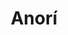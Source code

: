 ---
title: Anorí
menu:
  region:
    parent: bajo-cauca-y-nordeste-antioqueno
departamento: Antioquia
description: >-
  Es un municipio Colombiano, situado en la subregión Nordeste del departamento
  de Antioquia. Limita por el norte con los municipios de Tarazá, Cáceres y
  Zaragoza
grafica_ubicacion_geografica: /charts/municipios/anori/ubicacion_geografica.html
grafica_comunidades_focalizadas: /charts/municipios/anori/comunidades_focalizadas.html
grafica_poblacion_genero: /charts/municipios/anori/poblacion_genero.html
grafica_area_geografica_genero: /charts/municipios/anori/area_geografica_genero.html
grafica_pertenencia_etnica: /charts/municipios/anori/pertenencia_etnica.html
grafica_conflicto_identidad: /charts/municipios/anori/conflicto_identidad.html
grafica_violencia_sexual: /charts/municipios/anori/violencia_sexual.html
grafica_violencia_fisica: /charts/municipios/anori/violencia_fisica.html
grafica_violencia_psicologica: /charts/municipios/anori/violencia_psicologica.html
grafica_negligencia_abandono: /charts/municipios/anori/negligencia_abandono.html
ficha: /fichas/anori/ficha.pdf
centros_poblados_corregimientos:
  - Liberia
distribucion_poblacional_hombres: 6998
distribucion_poblacional_mujeres: 7504
poblacion_discapacidad: 1564
asentamientos_indigenas: null
resguardos_indigenas: null
consejos_comunitarios: 3
total_poblacion_victima: 6008
num_sujetos_reparacion_colectiva: 0
num_planes_retorno_reubicacion_colectiva: 0
territorio_entidades_snariv_sivjrnr:
  - Instituto Colombiano de Bienestar Familiar (ICBF) (SNARIV)
  - Servicio Nacional de Aprendizaje (SENA) (SNARIV)
  - >-
    Unidad para la Atención y Reparación Integral a las víctimas (UARIV)
    (SNARIV)
  - Gobernación de Antioquia (SNARIV)
  - Policía Nacional (SNARIV)
  - Personería (SNARIV)
  - Agencia Nacional de tierras (ANT) (SNARIV)
  - Defensoría del Pueblo (SNARIV)
  - Ejército Nacional (SNARIV)
  - Agencia de Renovación del Territorio (ART) (SNARIV)
  - Descontamina Colombia (SNARIV)
  - Alcaldía municipal (SNARIV)
  - >-
    "Comisión para el Esclarecimiento de la Verdad, la Convivencia y la No
    Repeteción (CEV) (SIVJRNR)"
  - Jurisdicción Especial para la Paz (JEP) (SIVJRNR)
  - Unidad de Búsqueda de Personas dadas por Desaparecidas (UBPD) (SIVJRNR)
priorizacion_convivencia_social_salud_mental: >-
  Embarazo en Adolescentes (10-19 años),Índice de cáncer de mama y de
  útero,Mortalidad materna y perinatal
region: Bajo Cauca y Nordeste Antioqueño
priorizacion_sexualidad_derechos_sexuales_reproductivos: >-
  Falta de recursos para atención de personas con discapacidad,Atención a grupos
  vulnerables,Atención primaria en salud
priorizacion_gestion_diferencial_poblaciones_vulnerables: >-
  Fortalecimiento a la Salud pública,"Acceso, oportunidad y calidad en la
  prestación de servicios de salud",Acceso a la descentralización de los
  recursos de la salud
priorizacion_fortalecimiento_autoridad_sanitaria: >-
  Fortalecimiento a la Salud pública,"Acceso, oportunidad y calidad en la
  prestación de servicios de salud",Acceso a la descentralización de los
  recursos de la salud
eventos_salud_publica_predominantes:
  - Malaria
  - Leishmaniasis Cutánea
  - Vigilancia en salud pública de la violencia de género e intrafamiliar
  - Intento de suicidio
  - Intoxicaciones
  - Morbilidad materna extrema
  - Mortalidad perinatal y neonatal tardía
  - Infección respiratoria aguda grave inusitada
  - VIH/Sida/Mortalidad Por Sida
  - Tuberculosis
rips_salud_mental_poblacion_general:
  - Trastorno de ansiedad
  - Trastorno mixto de ansiedad y depresión
  - Trastorno afectivo bipolar
  - Episodios depresivos
servicios_telemedicina_mpio_depto:
  - |-
    ESE HOSPITAL SAN JUAN DE DIOS
    Actualmente cuenta con servicios de telemedicina para psiquiatría
  - ' psicología y fisioterapia'
  - ''
total_pobreza_multidimensional: 53,00%
pobreza_multidimensional_urbano: 39,00%
pobreza_multidimensional_centro_poblado_rural_disperso: 66,00%
ppales_actividades_economicas:
  - Minería
  - Ganadería
  - Agricultura
observaciones_ppales_actividades_economicas: >-
  Pecuario: Ganadería extensiva de doble propósito: ganado de ceba y leche con
  producción de quesos y feria ganadera.

  Agrícola: Café, cacao, panela, yuca, maíz, frijol

  Reserva Pro Aves Arrierito Antioqueño - senderos de observación de flora y
  fauna.

  Pequeña minería artesanal - Barequeo
ppal_vocacion_mpio:
  - Bosque o Áreas de protección y conservación
  - Agricultura
  - Pastos
observaciones_ppal_vocacion_mpio: null
trabajo_informal: 89,00%
ppal_uso_suelo:
  - Minería
  - Agricultura
  - Ganadería
observaciones_ppal_uso_suelo: null
espacios_socio_comunitarios:
  - Casa de la cultura Pedro Nel Ospina
  - ' BIBLIOTECA PÚBLICA LEÓN ZAFIR'
  - ' Polideportivo La Loma'
  - ' Cancha “HECTOR EMILIO PIEDRAHÍTA CORREA” – B. Los Ángeles'
  - ' Parque Educativo Pedro Nel Gómez'
  - ' Ludoteca Municipal'
  - ' Coliseo Municipal Rodrigo Cárdenas'
  - ' Casa de la Justicia de Anorí'
medios_comunicacion:
  - Anorí Stereo
  - ' Aspanor TV'
  - ' Tele Antioquia'
iniciativas_org_sociedad_civil: '23'
programas_usaid:
  - Justicia para una Paz Sostenible
  - ' Colombia Transforma'
  - ' Programa de Derechos Humanos'
  - ' Mujeres de Oro'
  - ' Oro Legal'
  - ' Iniciativa de Finanzas Rurales'
  - ' Programa de Alianzas Comerciales'
  - ' Fortalecimiento Institucional a Víctimas'
comunidades:
  - label: El Banco
    slug: el-banco
    permalink: /comunidad-focalizada/el-banco
  - label: La Meseta
    slug: la-meseta
    permalink: /comunidad-focalizada/la-meseta
  - label: La Guayana
    slug: la-guayana
    permalink: /comunidad-focalizada/la-guayana
download_file: /reportes/anori.pdf

---